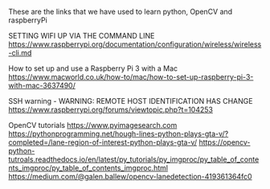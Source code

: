 These are the links that we have used to learn python, OpenCV and raspberryPi

SETTING WIFI UP VIA THE COMMAND LINE
https://www.raspberrypi.org/documentation/configuration/wireless/wireless-cli.md

How to set up and use a Raspberry Pi 3 with a Mac
https://www.macworld.co.uk/how-to/mac/how-to-set-up-raspberry-pi-3-with-mac-3637490/

SSH warning - WARNING: REMOTE HOST IDENTIFICATION HAS CHANGE
https://www.raspberrypi.org/forums/viewtopic.php?t=104253

OpenCV tutorials
https://www.pyimagesearch.com
https://pythonprogramming.net/hough-lines-python-plays-gta-v/?completed=/lane-region-of-interest-python-plays-gta-v/
https://opencv-python-tutroals.readthedocs.io/en/latest/py_tutorials/py_imgproc/py_table_of_contents_imgproc/py_table_of_contents_imgproc.html
https://medium.com/@galen.ballew/opencv-lanedetection-419361364fc0

